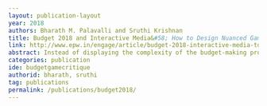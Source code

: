 ```yaml
---
layout: publication-layout
year: 2018
authors: Bharath M. Palavalli and Sruthi Krishnan
title: Budget 2018 and Interactive Media&#58; How to Design Nuanced Games on Complex Topics
link: http://www.epw.in/engage/article/budget-2018-interactive-media-tools-how-design-game-understand-complexity-budget
abstract: Instead of displaying the complexity of the budget-making process, the Union Budget Game fulfills another objective&#58; of solely focussing on fiscal deficit. The options in the game reinforce that subsidies need to be "cut," while defence and infrastructure expenditure is to be increased further.
categories: publication
ide: budgetgamecritique
authorid: bharath, sruthi
tag: publications
permalink: /publications/budget2018/
---
```

